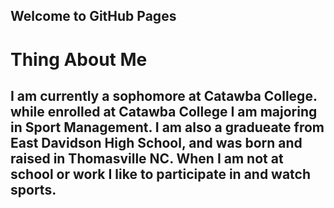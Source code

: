 ## Welcome to GitHub Pages
# Thing About Me 
## I am currently a sophomore at Catawba College. while enrolled at Catawba College I am majoring in Sport Management. I am also a gradueate from East Davidson High School, and was born and raised in Thomasville NC. When I am not at school or work I like to participate in and watch sports.
  
